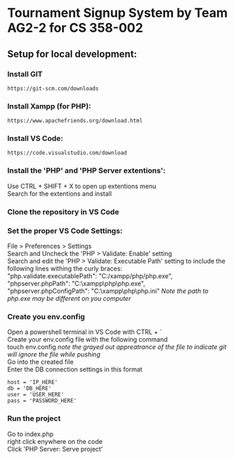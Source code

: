 # Tournament Signup System by Team AG2-2 for CS 358-002

## Setup for local development:

  ### Install GIT
    https://git-scm.com/downloads

  ### Install Xampp (for PHP):
    https://www.apachefriends.org/download.html
    
  ### Install VS Code:
    https://code.visualstudio.com/download
    
  ### Install the 'PHP' and 'PHP Server extentions':
  Use CTRL + SHIFT + X to open up extentions menu  
  Search for the extentions and install  

  ### Clone the repository in VS Code

  ### Set the proper VS Code Settings:
  File > Preferences > Settings  
  Search and Uncheck the 'PHP > Validate: Enable' setting  
  Search and edit the 'PHP > Validate: Executable Path' setting to include the following lines withing the curly braces:   
    "php.validate.executablePath": "C:/xampp/php/php.exe",
    "phpserver.phpPath": "C:\\xampp\\php\\php.exe",
    "phpserver.phpConfigPath": "C:\\xampp\\php\\php.ini"
  *Note the path to php.exe may be different on you computer*  

  ### Create you env.config
  Open a powershell terminal in VS Code with CTRL + `  
  Create your env.config file with the following command  
    touch env.config
  *note the grayed out appreatrance of the file to indicate git will ignore the file while pushing*  
  Go into the created file  
  Enter the DB connection settings in this format  
  
    host = 'IP_HERE'
    db = 'DB_HERE'
    user = 'USER_HERE'
    pass = 'PASSWORD_HERE'

  ### Run the project
  Go to index.php  
  right click enywhere on the code  
  Click 'PHP Server: Serve project'  
